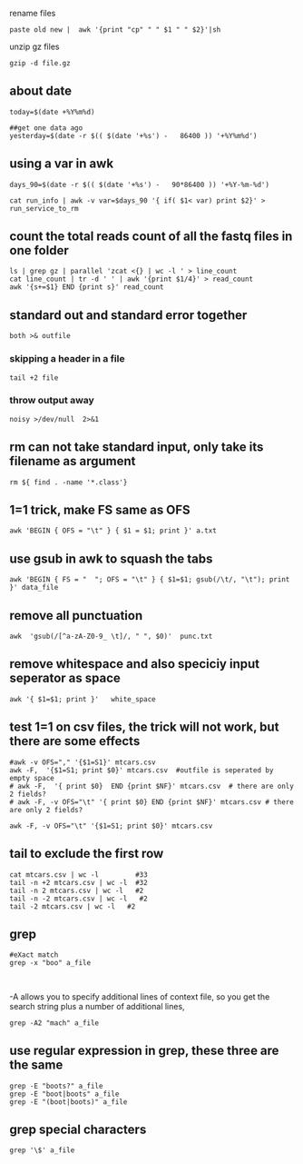 
rename files
```
paste old new |  awk '{print "cp" " " $1 " " $2}'|sh
```

unzip gz files

```
gzip -d file.gz
```

## about date

```
today=$(date +%Y%m%d)

##get one data ago
yesterday=$(date -r $(( $(date '+%s') -   86400 )) '+%Y%m%d')
```

## using a var in awk
```
days_90=$(date -r $(( $(date '+%s') -   90*86400 )) '+%Y-%m-%d')

cat run_info | awk -v var=$days_90 '{ if( $1< var) print $2}' > run_service_to_rm 

```


## count the total reads count of all the fastq files in one folder
```
ls | grep gz | parallel 'zcat <{} | wc -l ' > line_count
cat line_count | tr -d ' ' | awk '{print $1/4}' > read_count
awk '{s+=$1} END {print s}' read_count
```


## standard out and standard error together
```
both >& outfile
```

### skipping a header in a file
```
tail +2 file
```


### throw output away
```
noisy >/dev/null  2>&1

```

## rm can not take standard input, only take its filename as argument
```
rm ${ find . -name '*.class'}

```

## $1=$1 trick, make FS same as OFS
```
awk 'BEGIN { OFS = "\t" } { $1 = $1; print }' a.txt

```

## use gsub in awk to squash the tabs
```
awk 'BEGIN { FS = "  "; OFS = "\t" } { $1=$1; gsub(/\t/, "\t"); print }' data_file

```

## remove all punctuation
```
awk  'gsub(/[^a-zA-Z0-9_ \t]/, " ", $0)'  punc.txt
```


## remove whitespace and also speciciy input seperator as space
```
awk '{ $1=$1; print }'   white_space

```

## test $1=$1 on csv files, the trick will not work, but there are some effects
```
#awk -v OFS="," '{$1=S1}' mtcars.csv
awk -F,  '{$1=S1; print $0}' mtcars.csv  #outfile is seperated by empty space
# awk -F,  '{ print $0}  END {print $NF}' mtcars.csv  # there are only 2 fields?
# awk -F, -v OFS="\t" '{ print $0} END {print $NF}' mtcars.csv # there are only 2 fields?

awk -F, -v OFS="\t" '{$1=S1; print $0}' mtcars.csv
```


## tail to exclude the first row
```
cat mtcars.csv | wc -l         #33
tail -n +2 mtcars.csv | wc -l  #32
tail -n 2 mtcars.csv | wc -l   #2
tail -n -2 mtcars.csv | wc -l   #2
tail -2 mtcars.csv | wc -l   #2
```


## grep 
```
#eXact match
grep -x "boo" a_file


```


##
-A allows you to specify additional lines of context file, 
so you get the search string plus a number of additional lines, 
```
grep -A2 "mach" a_file
```


## use regular expression in grep, these three are the same
```
grep -E "boots?" a_file
grep -E "boot|boots" a_file
grep -E "(boot|boots)" a_file

```


## grep special characters
```
grep '\$' a_file
```